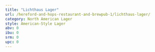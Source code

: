 ```yaml
---
title: "Lichthaus Lager"
url: /hereford-and-hops-restaurant-and-brewpub-1/lichthaus-lager/
category: North American Lager
style: American-Style Lager
abv: 0
ibu: 0
srm: 0
upc: 0
---
```


